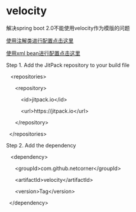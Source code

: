 # velocity
解决spring boot 2.0不能使用velocity作为模版的问题

<a href="https://raw.githubusercontent.com/netcorner/velocity/master/files/VelocityConfig.java">使用注解类进行配置点击这里</a>

<a href="https://raw.githubusercontent.com/netcorner/velocity/master/files/velocityConfig.xml">使用xml bean进行配置点击这里</a>
<p>
    Step 1. Add the JitPack repository to your build file
</p>
<p>
    &nbsp; &nbsp;&lt;repositories&gt;
</p>
<p>
    <span style="white-space:pre">		</span>&lt;repository&gt;
</p>
<p>
    <span style="white-space:pre">		</span>&nbsp; &nbsp; &lt;id&gt;jitpack.io&lt;/id&gt;
</p>
<p>
    <span style="white-space:pre">		</span>&nbsp; &nbsp; &lt;url&gt;https://jitpack.io&lt;/url&gt;
</p>
<p>
    <span style="white-space:pre">		</span>&lt;/repository&gt;
</p>
<p>
    <span style="white-space:pre">	</span>&lt;/repositories&gt;
</p>
<p>
    Step 2. Add the dependency
</p>
<p>
    &nbsp; &nbsp;&lt;dependency&gt;
</p>
<p>
    <span style="white-space:pre">	</span>&nbsp; &nbsp; &lt;groupId&gt;com.github.netcorner&lt;/groupId&gt;
</p>
<p>
    <span style="white-space:pre">	</span>&nbsp; &nbsp; &lt;artifactId&gt;velocity&lt;/artifactId&gt;
</p>
<p>
    <span style="white-space:pre">	</span>&nbsp; &nbsp; &lt;version&gt;Tag&lt;/version&gt;
</p>
<p>
    <span style="white-space:pre">	</span>&lt;/dependency&gt;
</p>
<p>
    <br/>
</p>
